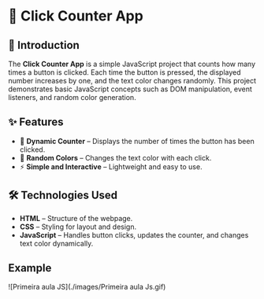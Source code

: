 # 🎯 Click Counter App  

## 📌 Introduction  

The **Click Counter App** is a simple JavaScript project that counts how many times a button is clicked. Each time the button is pressed, the displayed number increases by one, and the text color changes randomly. This project demonstrates basic JavaScript concepts such as DOM manipulation, event listeners, and random color generation.

## ✨ Features  

- 🔢 **Dynamic Counter** – Displays the number of times the button has been clicked.  
- 🎨 **Random Colors** – Changes the text color with each click.  
- ⚡ **Simple and Interactive** – Lightweight and easy to use.  

## 🛠️ Technologies Used  

- **HTML** – Structure of the webpage.  
- **CSS** – Styling for layout and design.  
- **JavaScript** – Handles button clicks, updates the counter, and changes text color dynamically.  

## Example

![Primeira aula JS](./images/Primeira aula Js.gif)
